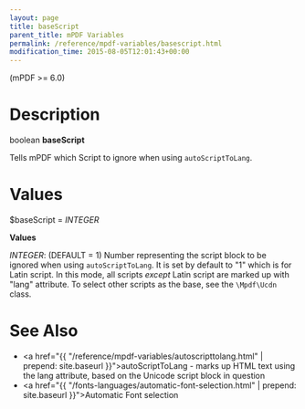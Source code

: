```yaml
---
layout: page
title: baseScript
parent_title: mPDF Variables
permalink: /reference/mpdf-variables/basescript.html
modification_time: 2015-08-05T12:01:43+00:00
---
```


(mPDF >= 6.0)

# Description

boolean **baseScript**

Tells mPDF which Script to ignore when using `autoScriptToLang`.

# Values

<span class="parameter">$baseScript</span> = *<span class="smallblock">INTEGER</span>*<span class="smallblock"> </span>

**Values**

*<span class="smallblock">INTEGER</span>*: (<span class="smallblock">DEFAULT</span> = 1) Number representing the 
script block to be ignored when using `autoScriptToLang`. It is set by default to "1" which is for Latin script. 
In this mode, all scripts *except* Latin script are marked up with "lang" attribute. To select other scripts as the base, 
see the `\Mpdf\Ucdn` class.

# See Also

- <a href="{{ "/reference/mpdf-variables/autoscripttolang.html" | prepend: site.baseurl }}">autoScriptToLang</a> - marks up HTML text using the lang attribute, based on the Unicode script block in question
- <a href="{{ "/fonts-languages/automatic-font-selection.html" | prepend: site.baseurl }}">Automatic Font selection</a>
